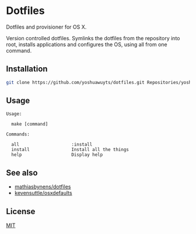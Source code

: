 # Dotfiles
Dotfiles and provisioner for OS X.

Version controlled dotfiles. Symlinks the dotfiles from the repository into
root, installs applications and configures the OS, using all from one command.

## Installation
```sh
git clone https://github.com/yoshuawuyts/dotfiles.git Repositories/yoshua/dotfiles
```

## Usage
```
Usage:

  make [command]

Commands:

  all                    :install
  install                Install all the things
  help                   Display help
```

## See also
- [mathiasbynens/dotfiles][mathias]
- [kevensuttle/osxdefaults][osx]

## License
[MIT](https://tldrlegal.com/license/mit-license)

[brewfile]: https://github.com/yoshuawuyts/dotfiles/blob/master/.setup/Brewfile
[caskfile]: https://github.com/yoshuawuyts/dotfiles/blob/master/.setup/Caskfile
[mathias]: https://github.com/mathiasbynens/dotfiles
[osx]: https://github.com/kevinSuttle/OSXDefaults/blob/master/.osx
